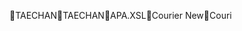 TAECHAN                                               T A E C H A N                  \ A P A . X S L                C o u r i e r   N e w          C o u r i 